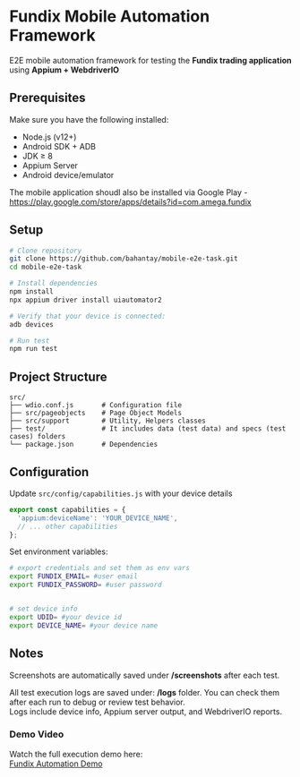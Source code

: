 # Fundix Mobile Automation Framework

E2E mobile automation framework for testing the **Fundix trading application** using **Appium + WebdriverIO**

## Prerequisites

Make sure you have the following installed:

- Node.js (v12+)
- Android SDK + ADB
- JDK ≥ 8
- Appium Server
- Android device/emulator

The mobile application shoudl also be installed via Google Play - https://play.google.com/store/apps/details?id=com.amega.fundix

## Setup
```bash
# Clone repository
git clone https://github.com/bahantay/mobile-e2e-task.git
cd mobile-e2e-task

# Install dependencies
npm install
npx appium driver install uiautomator2

# Verify that your device is connected:
adb devices

# Run test
npm run test
```

## Project Structure
```
src/
├── wdio.conf.js       # Configuration file
├── src/pageobjects    # Page Object Models
├── src/support        # Utility, Helpers classes
├── test/              # It includes data (test data) and specs (test cases) folders
└── package.json       # Dependencies
```

## Configuration

Update `src/config/capabilities.js` with your device details
```javascript
export const capabilities = {
  'appium:deviceName': 'YOUR_DEVICE_NAME',
  // ... other capabilities
};
```

Set environment variables:
```bash
# export credentials and set them as env vars
export FUNDIX_EMAIL= #user email
export FUNDIX_PASSWORD= #user password


# set device info
export UDID= #your device id
export DEVICE_NAME= #your device name
```

## Notes

Screenshots are automatically saved under **/screenshots** after each test.

All test execution logs are saved under: **/logs** folder.
You can check them after each run to debug or review test behavior.  
Logs include device info, Appium server output, and WebdriverIO reports.

### Demo Video
Watch the full execution demo here:  
[Fundix Automation Demo](https://drive.google.com/file/d/1QZF069-rF3IhxRE8XbGrjZZgnMJGtB7v/view?usp=sharing)